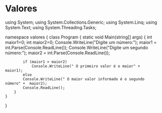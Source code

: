 # Valores


using System;
using System.Collections.Generic;
using System.Linq;
using System.Text;
using System.Threading.Tasks;

namespace valores
{
    class Program
    {
        static void Main(string[] args)
        {
            int  maior1=0;
            int  maior2=0;
            Console.WriteLine("Digite um número:");
            maior1 = int.Parse(Console.ReadLine());
            Console.WriteLine("Digite um segundo número:");
            maior2 = int.Parse(Console.ReadLine());
            
            if (maior1 > maior2)
                Console.WriteLine(" O primeiro valor é o maior" +  maior1);
            else
            Console.WriteLine(" O maior valor informado é o segundo número" +  maior2);
            Console.ReadLine();
        }
    }
}
